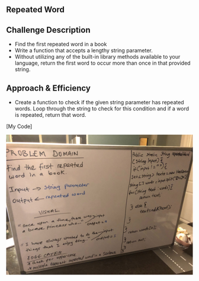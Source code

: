 ## Repeated Word

## Challenge Description
- Find the first repeated word in a book
- Write a function that accepts a lengthy string parameter.
- Without utilizing any of the built-in library methods available to your language, return the first word to occur more than once in that provided string.

## Approach & Efficiency
- Create a function to check if the given string parameter has repeated words. Loop through the string to check for this condition and if a word is repeated, return that word.

[My Code]

![](../assets/RepeatedWord.jpg)